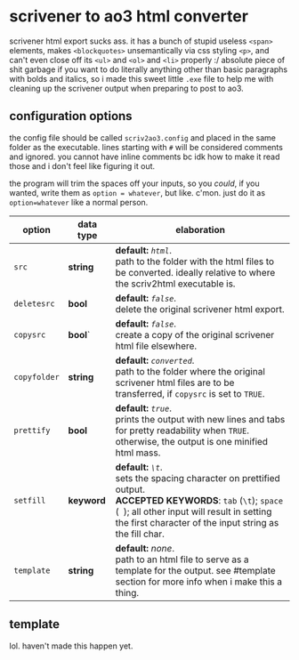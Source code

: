 # scrivener to ao3 html converter

scrivener html export sucks ass. it has a bunch of stupid useless `<span>` elements, makes `<blockquotes>` unsemantically via css styling `<p>`, and can't even close off its `<ul>` and `<ol>` and `<li>` properly :/ absolute piece of shit garbage if you want to do literally anything other than basic paragraphs with bolds and italics, so i made this sweet little `.exe` file to help me with cleaning up the scrivener output when preparing to post to ao3.

## configuration options

the config file should be called `scriv2ao3.config` and placed in the same folder as the executable. lines starting with `#` will be considered comments and ignored. you cannot have inline comments bc idk how to make it read those and i don't feel like figuring it out.

the program will trim the spaces off your inputs, so you *could*, if you wanted, write them as `option = whatever`, but like. c'mon. just do it as `option=whatever` like a normal person.

|option|data type|elaboration|
|------|---------|-----------|
|`src`|**string**|**default:** *`html`*.<br>path to the folder with the html files to be converted. ideally relative to where the scriv2html executable is.|
|`deletesrc`|**bool**|**default:** *`false`*.<br>delete the original scrivener html export.|
|`copysrc`|**bool**`|**default:** *`false`*.<br>create a copy of the original scrivener html file elsewhere.|
|`copyfolder`|**string**|**default:** *`converted`*. <br>path to the folder where the original scrivener html files are to be transferred, if `copysrc` is set to `TRUE`.|
|`prettify`|**bool**|**default:** *`true`*.<br>prints the output with new lines and tabs for pretty readability when `TRUE`. otherwise, the output is one minified html mass. |
|`setfill`|**keyword**|**default:** *`\t`*. <br>sets the spacing character on prettified output. <br>**ACCEPTED KEYWORDS**: `tab` (`\t`); `space` (` `); all other input will result in setting the first character of the input string as the fill char. |
|`template`|**string**|**default:** *none*.<br>path to an html file to serve as a template for the output. see #template section for more info when i make this a thing. |

## template

lol. haven't made this happen yet.